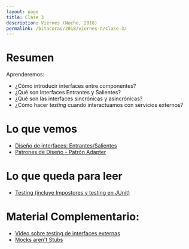 ```yaml
---
layout: page
title: Clase 3
description: Viernes (Noche, 2018)
permalink: /bitacoras/2018/viernes-n/clase-3/
---
```


# Resumen

Aprenderemos:

* ¿Cómo introducir interfaces entre componentes?
* ¿Qué son Interfaces Entrantes y Salientes?
* ¿Qué son las interfaces sincrónicas y asincrónicas?
* ¿Cómo hacer _testing_ cuando interactuamos con servicios externos?

# Lo que vemos

- [Diseño de interfaces: Entrantes/Salientes](https://docs.google.com/document/d/1LurA-bCEHhCsIPFiFg1rqfIdfe5SdS4wBePfG45nDqg/edit#)
- [Patrones de Diseño - Patrón Adapter](https://github.com/dieforfree/edsebooks/blob/master/ebooks/Design%20Patterns%2C%20Elements%20of%20Reusable%20Object-Oriented%20Software.pdf)

# Lo que queda para leer
- [Testing (incluye Impostores y testing en JUnit)]({{site.baseurl}}/apuntes/validacion)
 
# Material Complementario:

- [Video sobre testing de interfaces externas](https://www.youtube.com/watch?v=-p7_NUDLRB0&index=1&list=PLTpxfh7PF3OpJSMNNPaYxLJii3Xm7PPA_)
- [Mocks aren't Stubs](https://martinfowler.com/articles/mocksArentStubs.html)